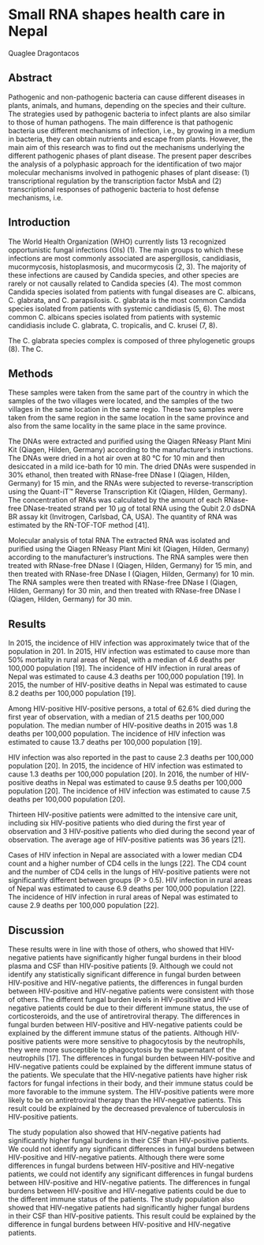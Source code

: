 # Small RNA shapes health care in Nepal
Quaglee Dragontacos


## Abstract
Pathogenic and non-pathogenic bacteria can cause different diseases in plants, animals, and humans, depending on the species and their culture. The strategies used by pathogenic bacteria to infect plants are also similar to those of human pathogens. The main difference is that pathogenic bacteria use different mechanisms of infection, i.e., by growing in a medium in bacteria, they can obtain nutrients and escape from plants. However, the main aim of this research was to find out the mechanisms underlying the different pathogenic phases of plant disease. The present paper describes the analysis of a polyphasic approach for the identification of two major molecular mechanisms involved in pathogenic phases of plant disease: (1) transcriptional regulation by the transcription factor MsbA and (2) transcriptional responses of pathogenic bacteria to host defense mechanisms, i.e.


## Introduction
The World Health Organization (WHO) currently lists 13 recognized opportunistic fungal infections (OIs) (1). The main groups to which these infections are most commonly associated are aspergillosis, candidiasis, mucormycosis, histoplasmosis, and mucormycosis (2, 3). The majority of these infections are caused by Candida species, and other species are rarely or not causally related to Candida species (4). The most common Candida species isolated from patients with fungal diseases are C. albicans, C. glabrata, and C. parapsilosis. C. glabrata is the most common Candida species isolated from patients with systemic candidiasis (5, 6). The most common C. albicans species isolated from patients with systemic candidiasis include C. glabrata, C. tropicalis, and C. krusei (7, 8).

The C. glabrata species complex is composed of three phylogenetic groups (8). The C.


## Methods
These samples were taken from the same part of the country in which the samples of the two villages were located, and the samples of the two villages in the same location in the same regio. These two samples were taken from the same region in the same location in the same province and also from the same locality in the same place in the same province.

The DNAs were extracted and purified using the Qiagen RNeasy Plant Mini Kit (Qiagen, Hilden, Germany) according to the manufacturer’s instructions. The DNAs were dried in a hot air oven at 80 °C for 10 min and then desiccated in a mild ice-bath for 10 min. The dried DNAs were suspended in 30% ethanol, then treated with RNase-free DNase I (Qiagen, Hilden, Germany) for 15 min, and the RNAs were subjected to reverse-transcription using the Quant-iT™ Reverse Transcription Kit (Qiagen, Hilden, Germany). The concentration of RNAs was calculated by the amount of each RNase-free DNase-treated strand per 10 µg of total RNA using the Qubit 2.0 dsDNA BR assay kit (Invitrogen, Carlsbad, CA, USA). The quantity of RNA was estimated by the RN-TOF-TOF method [41].

Molecular analysis of total RNA
The extracted RNA was isolated and purified using the Qiagen RNeasy Plant Mini kit (Qiagen, Hilden, Germany) according to the manufacturer’s instructions. The RNA samples were then treated with RNase-free DNase I (Qiagen, Hilden, Germany) for 15 min, and then treated with RNase-free DNase I (Qiagen, Hilden, Germany) for 10 min. The RNA samples were then treated with RNase-free DNase I (Qiagen, Hilden, Germany) for 30 min, and then treated with RNase-free DNase I (Qiagen, Hilden, Germany) for 30 min.


## Results
In 2015, the incidence of HIV infection was approximately twice that of the population in 201. In 2015, HIV infection was estimated to cause more than 50% mortality in rural areas of Nepal, with a median of 4.6 deaths per 100,000 population [19]. The incidence of HIV infection in rural areas of Nepal was estimated to cause 4.3 deaths per 100,000 population [19]. In 2015, the number of HIV-positive deaths in Nepal was estimated to cause 8.2 deaths per 100,000 population [19].

Among HIV-positive HIV-positive persons, a total of 62.6% died during the first year of observation, with a median of 21.5 deaths per 100,000 population. The median number of HIV-positive deaths in 2015 was 1.8 deaths per 100,000 population. The incidence of HIV infection was estimated to cause 13.7 deaths per 100,000 population [19].

HIV infection was also reported in the past to cause 2.3 deaths per 100,000 population [20]. In 2015, the incidence of HIV infection was estimated to cause 1.3 deaths per 100,000 population [20]. In 2016, the number of HIV-positive deaths in Nepal was estimated to cause 9.5 deaths per 100,000 population [20]. The incidence of HIV infection was estimated to cause 7.5 deaths per 100,000 population [20].

Thirteen HIV-positive patients were admitted to the intensive care unit, including six HIV-positive patients who died during the first year of observation and 3 HIV-positive patients who died during the second year of observation. The average age of HIV-positive patients was 36 years [21].

Cases of HIV infection in Nepal are associated with a lower median CD4 count and a higher number of CD4 cells in the lungs [22]. The CD4 count and the number of CD4 cells in the lungs of HIV-positive patients were not significantly different between groups (P > 0.5). HIV infection in rural areas of Nepal was estimated to cause 6.9 deaths per 100,000 population [22]. The incidence of HIV infection in rural areas of Nepal was estimated to cause 2.9 deaths per 100,000 population [22].


## Discussion
These results were in line with those of others, who showed that HIV-negative patients have significantly higher fungal burdens in their blood plasma and CSF than HIV-positive patients [9. Although we could not identify any statistically significant difference in fungal burden between HIV-positive and HIV-negative patients, the differences in fungal burden between HIV-positive and HIV-negative patients were consistent with those of others. The different fungal burden levels in HIV-positive and HIV-negative patients could be due to their different immune status, the use of corticosteroids, and the use of antiretroviral therapy. The differences in fungal burden between HIV-positive and HIV-negative patients could be explained by the different immune status of the patients. Although HIV-positive patients were more sensitive to phagocytosis by the neutrophils, they were more susceptible to phagocytosis by the supernatant of the neutrophils [17]. The differences in fungal burden between HIV-positive and HIV-negative patients could be explained by the different immune status of the patients. We speculate that the HIV-negative patients have higher risk factors for fungal infections in their body, and their immune status could be more favorable to the immune system. The HIV-positive patients were more likely to be on antiretroviral therapy than the HIV-negative patients. This result could be explained by the decreased prevalence of tuberculosis in HIV-positive patients.

The study population also showed that HIV-negative patients had significantly higher fungal burdens in their CSF than HIV-positive patients. We could not identify any significant differences in fungal burdens between HIV-positive and HIV-negative patients. Although there were some differences in fungal burdens between HIV-positive and HIV-negative patients, we could not identify any significant differences in fungal burdens between HIV-positive and HIV-negative patients. The differences in fungal burdens between HIV-positive and HIV-negative patients could be due to the different immune status of the patients. The study population also showed that HIV-negative patients had significantly higher fungal burdens in their CSF than HIV-positive patients. This result could be explained by the difference in fungal burdens between HIV-positive and HIV-negative patients.
